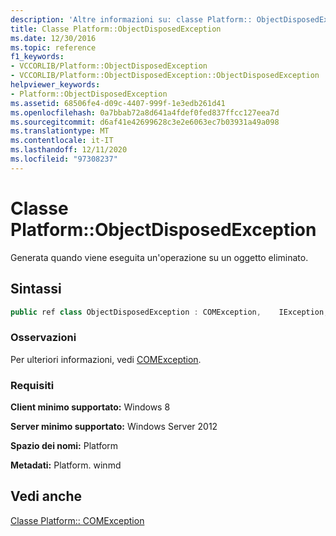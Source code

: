 ```yaml
---
description: 'Altre informazioni su: classe Platform:: ObjectDisposedException'
title: Classe Platform::ObjectDisposedException
ms.date: 12/30/2016
ms.topic: reference
f1_keywords:
- VCCORLIB/Platform::ObjectDisposedException
- VCCORLIB/Platform::ObjectDisposedException::ObjectDisposedException
helpviewer_keywords:
- Platform::ObjectDisposedException
ms.assetid: 68506fe4-d09c-4407-999f-1e3edb261d41
ms.openlocfilehash: 0a7bbab72a8d641a4fdef0fed837ffcc127eea7d
ms.sourcegitcommit: d6af41e42699628c3e2e6063ec7b03931a49a098
ms.translationtype: MT
ms.contentlocale: it-IT
ms.lasthandoff: 12/11/2020
ms.locfileid: "97308237"
---
```

# <a name="platformobjectdisposedexception-class"></a>Classe Platform::ObjectDisposedException

Generata quando viene eseguita un'operazione su un oggetto eliminato.

## <a name="syntax"></a>Sintassi

```cpp
public ref class ObjectDisposedException : COMException,    IException,    IPrintable,    IEquatable
```

### <a name="remarks"></a>Osservazioni

Per ulteriori informazioni, vedi [COMException](../cppcx/platform-comexception-class.md).

### <a name="requirements"></a>Requisiti

**Client minimo supportato:** Windows 8

**Server minimo supportato:** Windows Server 2012

**Spazio dei nomi:** Platform

**Metadati:** Platform. winmd

## <a name="see-also"></a>Vedi anche

[Classe Platform:: COMException](../cppcx/platform-comexception-class.md)
